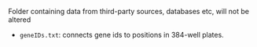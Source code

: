 Folder containing data from third-party sources, databases etc, will not be altered

* `geneIDs.txt`: connects gene ids to positions in 384-well plates.
